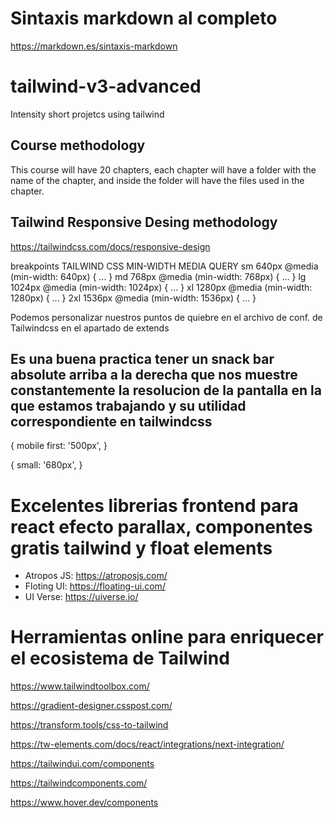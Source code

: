 # Sintaxis markdown al completo
https://markdown.es/sintaxis-markdown

# tailwind-v3-advanced
Intensity short projetcs using tailwind

## Course methodology
This course will have 20 chapters, each chapter will have a folder with the name of the chapter, and inside the folder will have the files used in the chapter.

## Tailwind Responsive Desing methodology
https://tailwindcss.com/docs/responsive-design

breakpoints
TAILWIND       CSS MIN-WIDTH MEDIA QUERY
sm	640px	   @media (min-width: 640px) { ... }
md	768px	   @media (min-width: 768px) { ... }
lg	1024px	   @media (min-width: 1024px) { ... }
xl	1280px	   @media (min-width: 1280px) { ... }
2xl	1536px	   @media (min-width: 1536px) { ... }

Podemos personalizar nuestros puntos de quiebre en el archivo de conf. de Tailwindcss en el
apartado de extends

## Es una buena practica tener un snack bar absolute arriba a la derecha que nos muestre constantemente la resolucion de la pantalla en la que estamos trabajando y su utilidad correspondiente en tailwindcss
{ 
    mobile first: '500px',
}

{ 
    small: '680px',
}

# Excelentes librerias frontend para react efecto parallax, componentes gratis tailwind y float elements
- Atropos JS: https://atroposjs.com/
- Floting UI: https://floating-ui.com/
- UI Verse: https://uiverse.io/

# Herramientas online para enriquecer el ecosistema de Tailwind
https://www.tailwindtoolbox.com/

https://gradient-designer.csspost.com/

https://transform.tools/css-to-tailwind

https://tw-elements.com/docs/react/integrations/next-integration/

https://tailwindui.com/components

https://tailwindcomponents.com/

https://www.hover.dev/components
